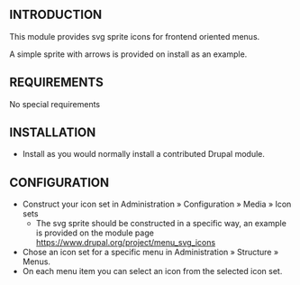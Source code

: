 INTRODUCTION
------------

This module provides svg sprite icons for frontend oriented menus.

A simple sprite with arrows is provided on install as an example.


REQUIREMENTS
------------

No special requirements

INSTALLATION
------------

 * Install as you would normally install a contributed Drupal module.

CONFIGURATION
-------------

* Construct your icon set in Administration » Configuration » Media » Icon sets
  - The svg sprite should be constructed in a specific way,
    an example is provided on the module page
    https://www.drupal.org/project/menu_svg_icons
* Chose an icon set for a specific menu in Administration » Structure » Menus.
* On each menu item you can select an icon from the selected icon set.
